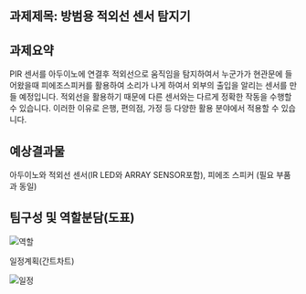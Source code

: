 ## 과제제목: 방범용 적외선 센서 탐지기

## 과제요약 

PIR 센서를 아두이노에 연결후 적외선으로 움직임을 탐지하여서 누군가가 현관문에 들어왔을때 피에조스피커를 활용하여
소리가 나게 하여서 외부의 출입을 알리는 센서를 만들 예정입니다. 적외선을 활용하기 때문에 다른 센서와는 다르게 정확한 작동을 수행할 수 있습니다.
이러한 이유로 은행, 편의점, 가정 등 다양한 활용 분야에서 적용할 수 있습니다. 

## 예상결과물

아두이노와 적외선 센서(IR LED와 ARRAY SENSOR포함), 피에조 스피커 (필요 부품과 동일)

## 팀구성 및 역할분담(도표) 


![역할](https://user-images.githubusercontent.com/50907298/69523503-6532bb00-0fa7-11ea-857d-ca8c4658cc5e.JPG)


일정계획(간트차트)


![일정](https://user-images.githubusercontent.com/50907298/69524556-a4faa200-0fa9-11ea-991a-f5535e026556.JPG)


